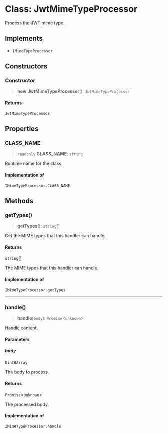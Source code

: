 # Class: JwtMimeTypeProcessor

Process the JWT mime type.

## Implements

- `IMimeTypeProcessor`

## Constructors

### Constructor

> **new JwtMimeTypeProcessor**(): `JwtMimeTypeProcessor`

#### Returns

`JwtMimeTypeProcessor`

## Properties

### CLASS\_NAME

> `readonly` **CLASS\_NAME**: `string`

Runtime name for the class.

#### Implementation of

`IMimeTypeProcessor.CLASS_NAME`

## Methods

### getTypes()

> **getTypes**(): `string`[]

Get the MIME types that this handler can handle.

#### Returns

`string`[]

The MIME types that this handler can handle.

#### Implementation of

`IMimeTypeProcessor.getTypes`

***

### handle()

> **handle**(`body`): `Promise`\<`unknown`\>

Handle content.

#### Parameters

##### body

`Uint8Array`

The body to process.

#### Returns

`Promise`\<`unknown`\>

The processed body.

#### Implementation of

`IMimeTypeProcessor.handle`
